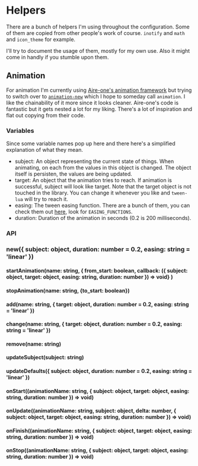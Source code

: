 # Helpers

There are a bunch of helpers I'm using throughout the configuration. Some of them are copied from other people's work of course. `inotify` and `math` and `icon_theme` for example.

I'll try to document the usage of them, mostly for my own use. Also it might come in handly if you stumble upon them.

## Animation

For animation I'm currently using [Aire-one's animation framework](https://github.com/Aire-One/awesome-AnimationFramework) but trying to switch over to [`animation-new`](https://github.com/mpourismaiel/dotfiles/blob/main/lib/helpers/animation-new.lua) which I hope to someday call `animation`. I like the chainability of it more since it looks cleaner. Aire-one's code is fantastic but it gets nested a lot for my liking. There's a lot of inspiration and flat out copying from their code.

### Variables

Since some variable names pop up here and there here's a simplified explanation of what they mean.

- subject: An object representing the current state of things. When animating, on each from the values in this object is changed. The object itself is persisten, the values are being updated.
- target: An object that the animation tries to reach. If animation is successful, subject will look like target. Note that the target object is not touched in the library. You can change it whenever you like and `tween-lua` will try to reach it.
- easing: The tween easing function. There are a bunch of them, you can check them out [here](https://github.com/mpourismaiel/dotfiles/blob/main/lib/helpers/animation-new.lua), look for `EASING_FUNCTIONS`.
- duration: Duration of the animation in seconds (0.2 is 200 milliseconds).

### API

### new({ subject: object, duration: number = 0.2, easing: string = 'linear' })

#### startAnimation(name: string, { from_start: boolean, callback: ({ subject: object, target: object, easing: string, duration: number }) => void} )

#### stopAnimation(name: string, {to_start: boolean})

#### add(name: string, { target: object, duration: number = 0.2, easing: string = 'linear' })

#### change(name: string, { target: object, duration: number = 0.2, easing: string = 'linear' })

#### remove(name: string)

#### updateSubject(subject: string)

#### updateDefaults({ subject: object, duration: number = 0.2, easing: string = 'linear' })

#### onStart((animationName: string, { subject: object, target: object, easing: string, duration: number }) => void)

#### onUpdate((animationName: string, subject: object, delta: number, { subject: object, target: object, easing: string, duration: number }) => void)

#### onFinish((animationName: string, { subject: object, target: object, easing: string, duration: number }) => void)

#### onStop((animationName: string, { subject: object, target: object, easing: string, duration: number }) => void)

